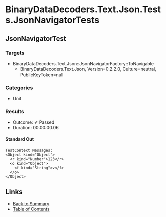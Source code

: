 # BinaryDataDecoders.Text.Json.Tests.JsonNavigatorTests

## JsonNavigatorTest

### Targets

* BinaryDataDecoders.Text.Json::JsonNavigatorFactory::ToNavigable
  * BinaryDataDecoders.Text.Json, Version=0.2.2.0, Culture=neutral, PublicKeyToken=null

### Categories

* Unit

### Results

* Outcome: ✔ Passed
* Duration: 00:00:00.06

#### Standard Out

```
TestContext Messages:
<Object kind="Object">
  <r kind="Number">123</r>
  <o kind="Object">
    <f kind="String">v</f>
  </o>
</Object>
```

## Links

* [Back to Summary](../Summary.md)
* [Table of Contents](../../TOC.md)
